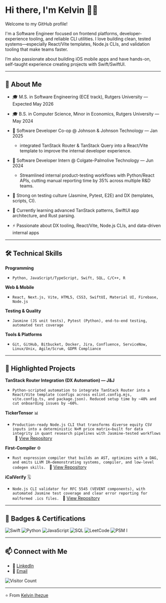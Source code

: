 # Hi there, I'm Kelvin 👋🏾

Welcome to my GitHub profile! 

I'm a Software Engineer focused on frontend platforms, developer-experience tooling, and reliable CLI utilities. I love building clean, tested systems—especially React/Vite templates, Node.js CLIs, and validation tooling that make teams faster. 
    
I’m also passionate about building iOS mobile apps and have hands-on, self-taught experience creating projects with Swift/SwiftUI.

---

## 🚀 About Me

* 🎓 M.S. in Software Engineering (ECE track), Rutgers University — Expected May 2026

* 🎓 B.S. in Computer Science, Minor in Economics, Rutgers University — May 2024

* 💼 Software Developer Co-op @ Johnson & Johnson Technology — Jan 2025
    - integrated TanStack Router & TanStack Query into a React/Vite template to improve the internal developer experience.
      
* 💼 Software Developer Intern @ Colgate-Palmolive Technology — Jun 2024
    - Streamlined internal product-testing workflows with Python/React APIs, cutting manual reporting time by 35% across multiple R&D teams.
      
* 🧪 Strong on testing culture (Jasmine, Pytest, E2E) and DX (templates, scripts, CI).

* 🌱 Currently learning advanced TanStack patterns, SwiftUI app architecture, and Rust parsing.

* ⚡ Passionate about DX tooling, React/Vite, Node.js CLIs, and data-driven internal apps

---

## 🛠️ Technical Skills

**Programming** 
- ``` Python, JavaScript/TypeScript, Swift, SQL, C/C++, R ```

**Web & Mobile** 
- ``` React, Next.js, Vite, HTML5, CSS3, SwiftUI, Material UI, Firebase, Node.js ```

**Testing & Quality**
- ``` Jasmine (JS unit tests), Pytest (Python), end‑to‑end testing, automated test coverage ```

**Tools & Platforms**
- ``` Git, GitHub, Bitbucket, Docker, Jira, Confluence, ServiceNow, Linux/Unix, Agile/Scrum, GDPR Compliance ```

---

## 📌 Highlighted Projects

**TanStack Router Integration (DX Automation) — J&J** 
 - ``` Python-scripted automation to integrate TanStack Router into a React/Vite template (configs across eslint.config.mjs, vite.config.ts, and package.json). Reduced setup time by ~40% and cut onboarding issues by ~60%. ```

**TickerTensor** 📊
- ``` Production‑ready Node.js CLI that transforms diverse equity CSV inputs into a deterministic N×M price matrix—built for data integrity in quant research pipelines with Jasmine‑tested workflows ```
  🔗 [View Repository](https://github.com/Kelony11/TickerTensor)

**First-Compiler** ⚙️
- ``` Rust expression compiler that builds an AST, optimizes with a DAG, and emits LLVM IR—demonstrating systems, compiler, and low-level codegen skills. ```
  🔗 [View Repository](https://github.com/Kelony11/First-Compiler)

**iCalVerify** 🗓️
- ``` Node.js CLI validator for RFC 5545 (VEVENT components), with automated Jasmine test coverage and clear error reporting for malformed .ics files. ```
  🔗 [View Repository](https://github.com/Kelony11/iCalVerify)

---

## 🏅 Badges & Certifications

![Swift](https://img.shields.io/badge/Code-Swift-FA7343?logo=swift&logoColor=white)
![Python](https://img.shields.io/badge/Code-Python-blue?logo=python&logoColor=white)
![JavaScript](https://img.shields.io/badge/Code-JavaScript-F7DF1E?logo=javascript&logoColor=black)
![SQL](https://img.shields.io/badge/Data-SQL-lightgrey?logo=postgresql&logoColor=white)
![LeetCode](https://img.shields.io/badge/Practice-LeetCode-FFA116?logo=leetcode&logoColor=white)
![PSM I](https://img.shields.io/badge/Certification-PSM%20I-blue)



---

## 📫 Connect with Me

* 💼 [LinkedIn](https://www.linkedin.com/in/kelvin-ihezue/)
* 📧 [Email](mailto:ihezuekelvin@gmail.com)

![Visitor Count](https://komarev.com/ghpvc/?username=Kelony11&color=brightgreen)

---

⭐️ From [Kelvin Ihezue](https://github.com/kelony11)
